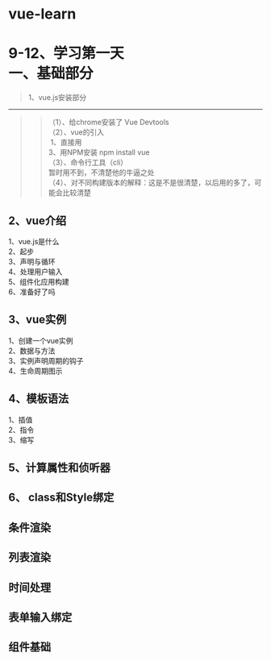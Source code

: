 # vue-learn
9-12、学习第一天<br>
一、基础部分
=======
>1、vue.js安装部分
---------------
>>（1）、给chrome安装了 Vue Devtools<br>
>>（2）、vue的引入<br>
       &nbsp;1、直接用 <script> 引入，有开发版本和生产版本，新手用开发版本<br>
       2、用cdn引入，具体命令 <script src="https://cdn.jsdelivr.net/npm/vue@2.5.17/dist/vue.js"></script><br>
       3、用NPM安装 npm install vue<br>
>>（3）、命令行工具（cli）<br>
       暂时用不到，不清楚他的牛逼之处<br>
>>（4）、对不同构建版本的解释：这是不是很清楚，以后用的多了，可能会比较清楚<br>
       
2、vue介绍
  ----------  

  1、vue.js是什么<br>
  2、起步<br>
  3、声明与循环<br>
  4、处理用户输入<br>
  5、组件化应用构建<br>
  6、准备好了吗<br>
  
3、vue实例
  -----------
  1、创建一个vue实例<br>
  2、数据与方法<br>
  3、实例声明周期的钩子<br>
  4、生命周期图示<br>
  
4、模板语法
  -------
  1、插值<br>
  2、指令<br>
  3、缩写<br>
  
5、计算属性和侦听器
  --------
6、 class和Style绑定
  --------
  条件渲染
  --------
  列表渲染
  --------
  时间处理
  --------
  表单输入绑定
  --------
  组件基础
  --------

      
